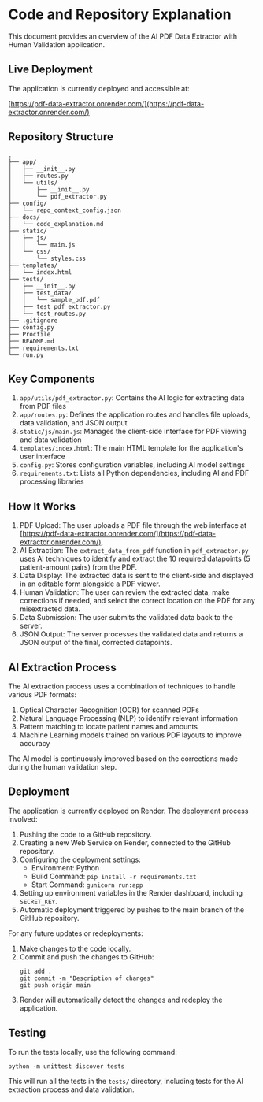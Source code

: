 # Code and Repository Explanation

This document provides an overview of the AI PDF Data Extractor with Human Validation application.

## Live Deployment

The application is currently deployed and accessible at:

[https://pdf-data-extractor.onrender.com/](https://pdf-data-extractor.onrender.com/)

## Repository Structure

```
.
├── app/
│   ├── __init__.py
│   ├── routes.py
│   └── utils/
│       ├── __init__.py
│       └── pdf_extractor.py
├── config/
│   └── repo_context_config.json
├── docs/
│   └── code_explanation.md
├── static/
│   ├── js/
│   │   └── main.js
│   └── css/
│       └── styles.css
├── templates/
│   └── index.html
├── tests/
│   ├── __init__.py
│   ├── test_data/
│   │   └── sample_pdf.pdf
│   ├── test_pdf_extractor.py
│   └── test_routes.py
├── .gitignore
├── config.py
├── Procfile
├── README.md
├── requirements.txt
└── run.py
```

## Key Components

1. `app/utils/pdf_extractor.py`: Contains the AI logic for extracting data from PDF files
2. `app/routes.py`: Defines the application routes and handles file uploads, data validation, and JSON output
3. `static/js/main.js`: Manages the client-side interface for PDF viewing and data validation
4. `templates/index.html`: The main HTML template for the application's user interface
5. `config.py`: Stores configuration variables, including AI model settings
6. `requirements.txt`: Lists all Python dependencies, including AI and PDF processing libraries

## How It Works

1. PDF Upload: The user uploads a PDF file through the web interface at [https://pdf-data-extractor.onrender.com/](https://pdf-data-extractor.onrender.com/).
2. AI Extraction: The `extract_data_from_pdf` function in `pdf_extractor.py` uses AI techniques to identify and extract the 10 required datapoints (5 patient-amount pairs) from the PDF.
3. Data Display: The extracted data is sent to the client-side and displayed in an editable form alongside a PDF viewer.
4. Human Validation: The user can review the extracted data, make corrections if needed, and select the correct location on the PDF for any misextracted data.
5. Data Submission: The user submits the validated data back to the server.
6. JSON Output: The server processes the validated data and returns a JSON output of the final, corrected datapoints.

## AI Extraction Process

The AI extraction process uses a combination of techniques to handle various PDF formats:

1. Optical Character Recognition (OCR) for scanned PDFs
2. Natural Language Processing (NLP) to identify relevant information
3. Pattern matching to locate patient names and amounts
4. Machine Learning models trained on various PDF layouts to improve accuracy

The AI model is continuously improved based on the corrections made during the human validation step.

## Deployment

The application is currently deployed on Render. The deployment process involved:

1. Pushing the code to a GitHub repository.
2. Creating a new Web Service on Render, connected to the GitHub repository.
3. Configuring the deployment settings:
   - Environment: Python
   - Build Command: `pip install -r requirements.txt`
   - Start Command: `gunicorn run:app`
4. Setting up environment variables in the Render dashboard, including `SECRET_KEY`.
5. Automatic deployment triggered by pushes to the main branch of the GitHub repository.

For any future updates or redeployments:

1. Make changes to the code locally.
2. Commit and push the changes to GitHub:
   ```
   git add .
   git commit -m "Description of changes"
   git push origin main
   ```
3. Render will automatically detect the changes and redeploy the application.

## Testing

To run the tests locally, use the following command:

```
python -m unittest discover tests
```

This will run all the tests in the `tests/` directory, including tests for the AI extraction process and data validation.